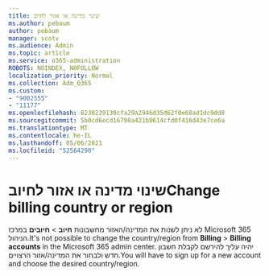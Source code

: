 ```yaml
---
title: שינוי מדינה או אזור לחיוב
ms.author: pebaum
author: pebaum
manager: scotv
ms.audience: Admin
ms.topic: article
ms.service: o365-administration
ROBOTS: NOINDEX, NOFOLLOW
localization_priority: Normal
ms.collection: Adm_O365
ms.custom:
- "9002555"
- "11177"
ms.openlocfilehash: 8238239130cfa29a2946d35d62f0e68ad1dc9dd8
ms.sourcegitcommit: 5b0cd6ecd16798a421b9614cfd0f416d43e7ce6a
ms.translationtype: MT
ms.contentlocale: he-IL
ms.lasthandoff: 05/06/2021
ms.locfileid: "52564290"
---
```

# <a name="change-billing-country-or-region"></a><span data-ttu-id="bfdb1-102">שינוי מדינה או אזור לחיוב</span><span class="sxs-lookup"><span data-stu-id="bfdb1-102">Change billing country or region</span></span>

<span data-ttu-id="bfdb1-103">לא ניתן לשנות את המדינה/האזור מחשבונות **חיוב**  >  **חיובים** במרכז Microsoft 365 הניהול.</span><span class="sxs-lookup"><span data-stu-id="bfdb1-103">It's not possible to change the country/region from **Billing** > **Billing accounts** in the Microsoft 365 admin center.</span></span> <span data-ttu-id="bfdb1-104">יהיה עליך להירשם לקבלת חשבון חדש ולבחור את המדינה/אזור הרצויים.</span><span class="sxs-lookup"><span data-stu-id="bfdb1-104">You will have to sign up for a new account and choose the desired country/region.</span></span> 